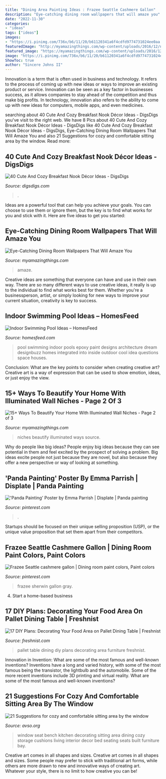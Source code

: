 ```yaml
---
title: "Dining Area Painting Ideas : Frazee Seattle Cashmere Gallon"
description: "Eye-catching dining room wallpapers that will amaze you"
date: "2022-11-30"
categories:
- "ideas"
tags: ["ideas"]
images:
- "https://i.pinimg.com/736x/b6/11/20/b61120341a6f4cdfd9774731024ee0aa.jpg"
featuredImage: "http://myamazingthings.com/wp-content/uploads/2016/12/nis5b.jpg"
featured_image: "https://myamazingthings.com/wp-content/uploads/2016/12/dining-room-with-wallpaper-and-coffered-ceiling-683x1024.jpg"
image: "https://i.pinimg.com/736x/b6/11/20/b61120341a6f4cdfd9774731024ee0aa.jpg"
ShowToc: true
author: "Sincere Johns II"
---
```



Innovation is a term that is often used in business and technology. It refers to the process of coming up with new ideas or ways to improve an existing product or service. Innovation can be seen as a key factor in businesses success, as it allows companies to stay ahead of the competition and thus make big profits. In technology, innovation also refers to the ability to come up with new ideas for computers, mobile apps, and even medicines.

	

		
searching about 40 Cute And Cozy Breakfast Nook Décor Ideas - DigsDigs you've visit to the right web. We have 8 Pics about 40 Cute And Cozy Breakfast Nook Décor Ideas - DigsDigs like 40 Cute And Cozy Breakfast Nook Décor Ideas - DigsDigs, Eye-Catching Dining Room Wallpapers That Will Amaze You and also 21 Suggestions for cozy and comfortable sitting area by the window. Read more:
		
    
## 40 Cute And Cozy Breakfast Nook Décor Ideas - DigsDigs

<img loading=lazy src="https://www.digsdigs.com/photos/cute-and-cozy-breakfast-nook-decor-ideas-27-554x739.jpg" onerror="this.onerror=null;this.src='https://tse4.mm.bing.net/th?id=OIP.nMsQJirDnIHHjKlHqa10RwHaJ4&amp;pid=15.1';" alt="40 Cute And Cozy Breakfast Nook Décor Ideas - DigsDigs">

_Source: digsdigs.com_

>. 

	

Ideas are a powerful tool that can help you achieve your goals. You can choose to use them or ignore them, but the key is to find what works for you and stick with it. Here are five ideas to get you started: 

    
## Eye-Catching Dining Room Wallpapers That Will Amaze You

<img loading=lazy src="https://myamazingthings.com/wp-content/uploads/2016/12/dining-room-with-wallpaper-and-coffered-ceiling-683x1024.jpg" onerror="this.onerror=null;this.src='https://tse4.mm.bing.net/th?id=OIP.9qW9TucVQsmCcNtDt-ipnwHaLG&amp;pid=15.1';" alt="Eye-Catching Dining Room Wallpapers That Will Amaze You">

_Source: myamazingthings.com_

>amaze. 

	

Creative ideas are something that everyone can have and use in their own way. There are so many different ways to use creative ideas, it really is up to the individual to find what works best for them. Whether you're a businessperson, artist, or simply looking for new ways to improve your current situation, creativity is key to success.

    
## Indoor Swimming Pool Ideas – HomesFeed

<img loading=lazy src="https://homesfeed.com/wp-content/uploads/2015/10/Custome-Indoor-Swimming-Pool-With-Unique-Architecture-Of-Ceiling.jpg" onerror="this.onerror=null;this.src='https://tse4.mm.bing.net/th?id=OIP.1WFgrAOpjYftE57Zu-UhUAHaLJ&amp;pid=15.1';" alt="Indoor Swimming Pool Ideas – HomesFeed">

_Source: homesfeed.com_

>pool swimming indoor pools epoxy paint designs architecture dream designbuzz homes integrated into inside outdoor cool idea questions space houses. 

	

Conclusion: What are the key points to consider when creating creative art?
Creative art is a way of expression that can be used to show emotion, ideas, or just enjoy the view.

    
## 15+ Ways To Beautify Your Home With Illuminated Wall Niches - Page 2 Of 3

<img loading=lazy src="http://myamazingthings.com/wp-content/uploads/2016/12/nis5b.jpg" onerror="this.onerror=null;this.src='https://tse2.mm.bing.net/th?id=OIP.nFZdIjG5EQExOUSejEdkGgHaE7&amp;pid=15.1';" alt="15+ Ways To Beautify Your Home With Illuminated Wall Niches - Page 2 of 3">

_Source: myamazingthings.com_

>niches beautify illuminated ways source. 

	

Why do people like big ideas?
People enjoy big ideas because they can see potential in them and feel excited by the prospect of solving a problem. Big ideas excite people not just because they are novel, but also because they offer a new perspective or way of looking at something.

    
## &#039;Panda Painting&#039; Poster By Emma Parrish | Displate | Panda Painting

<img loading=lazy src="https://i.pinimg.com/736x/d3/95/2a/d3952a13b29812ad7826a5e6255a4bf4.jpg" onerror="this.onerror=null;this.src='https://tse1.mm.bing.net/th?id=OIP.HsvRtv3T-xtQ5CWTK8NreQHaKX&amp;pid=15.1';" alt="&#039;Panda Painting&#039; Poster by Emma Parrish | Displate | Panda painting">

_Source: pinterest.com_

>. 

	

Startups should be focused on their unique selling proposition (USP), or the unique value proposition that set them apart from their competitors.

    
## Frazee Seattle Cashmere Gallon | Dining Room Paint Colors, Paint Colors

<img loading=lazy src="https://i.pinimg.com/736x/b6/11/20/b61120341a6f4cdfd9774731024ee0aa.jpg" onerror="this.onerror=null;this.src='https://tse4.mm.bing.net/th?id=OIP.jYAUIWe8xjA812sOUUFf2QHaJ4&amp;pid=15.1';" alt="Frazee Seattle cashmere gallon | Dining room paint colors, Paint colors">

_Source: pinterest.com_

>frazee sherwin gallon gray. 

	

4. Start a home-based business

    
## 17 DIY Plans: Decorating Your Food Area On Pallet Dining Table | Freshnist

<img loading=lazy src="https://freshnist.com/wp-content/uploads/2013/04/pallet-dining-table-10.jpg" onerror="this.onerror=null;this.src='https://tse3.mm.bing.net/th?id=OIP.Svpi47XgwPmeYUguQc955gHaJ4&amp;pid=15.1';" alt="17 DIY Plans: Decorating Your Food Area on Pallet Dining Table | Freshnist">

_Source: freshnist.com_

>pallet table dining diy plans decorating area furniture freshnist. 

	

Innovation in Invention: What are some of the most famous and well-known inventions?
Inventions have a long and varied history, with some of the most famous being the transistor, the lightbulb and the automobile. Some of the more recent inventions include 3D printing and virtual reality. What are some of the most famous and well-known inventions?

    
## 21 Suggestions For Cozy And Comfortable Sitting Area By The Window

<img loading=lazy src="https://www.avso.org/wp-content/uploads/2014/11/21-suggestions-for-cozy-and-comfortable-sitting-area-by-the-window-1415265135.jpg" onerror="this.onerror=null;this.src='https://tse4.mm.bing.net/th?id=OIP.V5m-xZ-5_5Xx_gkIOHr9BwHaJ3&amp;pid=15.1';" alt="21 Suggestions for cozy and comfortable sitting area by the window">

_Source: avso.org_

>window seat bench kitchen decorating sitting area dining cozy storage cushions living interior decor bed seating seats built furniture bay. 

	

Creative art comes in all shapes and sizes.
Creative art comes in all shapes and sizes. Some people may prefer to stick with traditional art forms, while others are more drawn to new and innovative ways of creating art. Whatever your style, there is no limit to how creative you can be!

